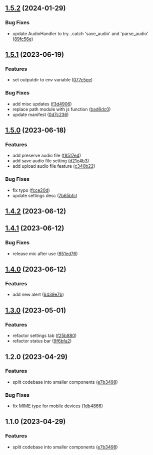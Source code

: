 

## [1.5.2](https://github.com/nikdanilov/whisper-obsidian-plugin/compare/1.5.1...1.5.2) (2024-01-29)


### Bug Fixes

* update AudioHandler to try...catch 'save_audio' and 'parse_audio' ([89fc56e](https://github.com/nikdanilov/whisper-obsidian-plugin/commit/89fc56e8bcda9ffdfaf255cc3877e82ecc4c297a))

## [1.5.1](https://github.com/nikdanilov/whisper-obsidian-plugin/compare/1.5.0...1.5.1) (2023-06-19)


### Features

* set outputdir to env variable ([077c5ee](https://github.com/nikdanilov/whisper-obsidian-plugin/commit/077c5eedda82d71c9a0c2f6d81ab8d5371f4b4b7))


### Bug Fixes

* add misc updates ([f3d4906](https://github.com/nikdanilov/whisper-obsidian-plugin/commit/f3d490670a468e39a1872cdc2a3cff01cf0fcd27))
* replace path module with js function ([bad6dc0](https://github.com/nikdanilov/whisper-obsidian-plugin/commit/bad6dc0db11faca49dedbcda9817fd374f8cbfd8))
* update manifest ([0d7c236](https://github.com/nikdanilov/whisper-obsidian-plugin/commit/0d7c236942713e5fddf7eb45e9d439e431765f0f))

## [1.5.0](https://github.com/nikdanilov/whisper-obsidian-plugin/compare/1.4.2...1.5.0) (2023-06-18)


### Features

* add preserve audio file ([f8517e4](https://github.com/nikdanilov/whisper-obsidian-plugin/commit/f8517e44219dc8b1b1d2875ec4b0230fe835d95b))
* add save audio file setting ([d21e4b3](https://github.com/nikdanilov/whisper-obsidian-plugin/commit/d21e4b3a2556a25142b5c748b3734cf519abb689))
* add upload audio file feature ([c340b22](https://github.com/nikdanilov/whisper-obsidian-plugin/commit/c340b22ff3d1abb9e853b0b2a59ed53025edfc2b))


### Bug Fixes

* fix typo ([fcce20d](https://github.com/nikdanilov/whisper-obsidian-plugin/commit/fcce20de8123d34405cfd6bd62578ae05d53a5f0))
* update settings desc ([7b65bfc](https://github.com/nikdanilov/whisper-obsidian-plugin/commit/7b65bfcdf5a09b0798b704b3cc98c5f9bc8fa664))

## [1.4.2](https://github.com/nikdanilov/whisper-obsidian-plugin/compare/1.4.1...1.4.2) (2023-06-12)

## [1.4.1](https://github.com/nikdanilov/whisper-obsidian-plugin/compare/1.4.0...1.4.1) (2023-06-12)


### Bug Fixes

* release mic after use ([651ed76](https://github.com/nikdanilov/whisper-obsidian-plugin/commit/651ed76a5a57e23419931b9314478093ed597410))

## [1.4.0](https://github.com/nikdanilov/whisper-obsidian-plugin/compare/1.3.0...1.4.0) (2023-06-12)


### Features

* add new alert ([6439e7b](https://github.com/nikdanilov/whisper-obsidian-plugin/commit/6439e7b6e33882e9e2ee87fd85dcfe528bb4afaa))

## [1.3.0](https://github.com/nikdanilov/whisper-obsidian-plugin/compare/1.2.0...1.3.0) (2023-05-01)

### Features

-   refactor settings tab ([f25b880](https://github.com/nikdanilov/whisper-obsidian-plugin/commit/f25b88052c3f633249d688954e5a1d6028fcd4dc))
-   refactor status bar ([9f6bfa2](https://github.com/nikdanilov/whisper-obsidian-plugin/commit/9f6bfa214611a771fc30bd14c504064dc90cdb01))

## 1.2.0 (2023-04-29)

### Features

-   split codebase into smaller components ([e7b3498](https://github.com/nikdanilov/whisper-obsidian-plugin/commit/e7b3498481e2dddd811e46f0fe0bd939e01978f1))

### Bug Fixes

-   fix MIME type for mobile devices ([1db4866](https://github.com/nikdanilov/whisper-obsidian-plugin/commit/1db486613ced5b12022f303d926dd91fdda74ad2))

## 1.1.0 (2023-04-29)

### Features

-   split codebase into smaller components ([e7b3498](https://github.com/nikdanilov/whisper-obsidian-plugin/commit/e7b3498481e2dddd811e46f0fe0bd939e01978f1))
